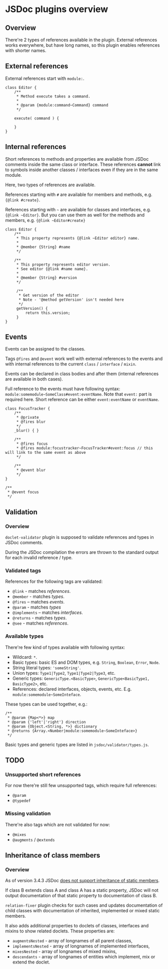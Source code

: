 # JSDoc plugins overview

## Overview

There're 2 types of references available in the plugin. External references works everywhere, but have long names, so this plugin enables references with shorter names.


## External references

External references start with `module:`.

```
class Editor {
	/**
	 * Method execute takes a command.
	 *
	 * @param {module:command~Command} command
	 */

	execute( command ) {

	}
}
```

## Internal references

Short references to methods and properties are available from JSDoc comments inside the same class or interface. These references **cannot** link to symbols inside another classes / interfaces even if they are in the same module.

Here, two types of references are available.

References starting with `#` are available for members and methods, e.g. `{@link #create}`.

References starting with `~` are available for classes and interfaces, e.g. `{@link ~Editor}`.
But you can use them as well for the methods and members, e.g. `{@link ~Editor#create}`

```
class Editor {
	/**
	 * This property represents {@link ~Editor editor} name.
	 *
	 * @member {String} #name
	 */

	/**
	 * This property represents editor version.
	 * See editor {@link #name name}.
	 *
	 * @member {String} #version
	 */

	 /**
	  * Get version of the editor
	  * Note - '@method getVersion' isn't needed here
	  */
	 getVersion() {
		 return this.version;
	 }
}
```


## Events

Events can be assigned to the classes.

Tags `@fires` and `@event` work well with external references to the events and with internal references to the current `class` / `interface` / `mixin`.

Events can be declared in class bodies and after them (internal references are available in both cases).

Full reference to the events must have following syntax: `module:somemodule~SomeClass#event:eventName`. Note that `event:` part is required here.
Short reference can be either `event:eventName` or `eventName`.

```
class FocusTracker {
	/**
	 * @private
	 * @fires blur
	 */
	_blur() { }

	/**
	 * @fires focus
	 * @fires module:focustracker~FocusTracker#event:focus // this will link to the same event as above
	 */

	/**
	 * @event blur
	 */
}

/**
 * @event focus
 */
```

## Validation

### Overview

`doclet-validator` plugin is supposed to validate references and types in JSDoc comments.

During the JSDoc compilation the errors are thrown to the standard output for each invalid reference / type.

### Validated tags

References for the following tags are validated:

* `@link` - matches *references*.
* `@member` - matches *types*.
* `@fires` – matches *events*.
* `@param` - matches *types*
* `@implements` – matches *interfaces*.
* `@returns` - matches *types*.
* `@see` - matches *references*.

### Available types

There're few kind of types available with following syntax:

* Wildcard: `*`.
* Basic types: basic ES and DOM types, e.g. `String`, `Boolean`, `Error`, `Node`.
* String literal types: `'someString'`.
* Union types: `Type1|Type2`, `Type1|Type2|Type3`, etc.
* Generic types: `GenericType.<BasicType>`, `GenericType<BasicType1, BasicType2>`, etc.
* References: declared interfaces, objects, events, etc. E.g. `module:somemodule~SomeInteface`.

These types can be used together, e.g.:

```
/**
 * @param {Map<*>} map
 * @param {'left'|'right'} direction
 * @param {Object.<String, *>} dictionary
 * @returns {Array.<Number|module:somemodule~SomeInteface>}
 */
```

Basic types and generic types are listed in `jsdoc/validator/types.js`.

## TODO

### Unsupported short references

For now there're still few unsupported tags, which require full references:

* `@param`
* `@typedef`

### Missing validation

There're also tags which are not validated for now:

* `@mixes`
* `@augments` / `@extends`

## Inheritance of class members

### Overview

As of version 3.4.3 JSDoc [does not support inheritance of static members](https://github.com/jsdoc3/jsdoc/issues/1229).

If class B extends class A and class A has a static property, JSDoc will not output documentation of that static property to documentation of class B.

`relation-fixer` plugin checks for such cases and updates documentation of child classes with documentation of inherited, implemented or mixed static members.

It also adds additional properties to doclets of classes, interfaces and mixins to show related doclets. These properties are:

* `augmentsNested` - array of longnames of all parent classes,
* `implementsNested` - array of longnames of implemented interfaces,
* `mixesNested` - array of longnames of mixed mixins,
* `descendants` - array of longnames of entities which implement, mix or extend the doclet.
